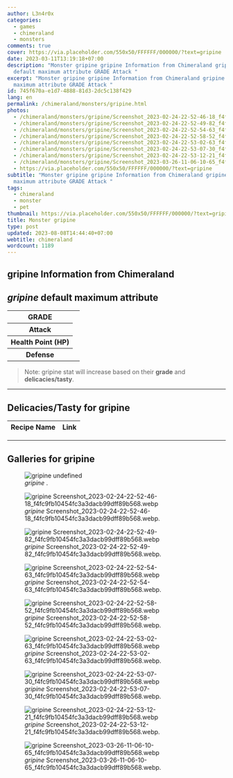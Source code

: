 ```yaml
---
author: L3n4r0x
categories:
  - games
  - chimeraland
  - monsters
comments: true
cover: https://via.placeholder.com/550x50/FFFFFF/000000/?text=gripine
date: 2023-03-11T13:19:18+07:00
description: "Monster gripine gripine Information from Chimeraland gripine
  default maximum attribute GRADE Attack "
excerpt: "Monster gripine gripine Information from Chimeraland gripine default
  maximum attribute GRADE Attack "
id: 745f670a-e1d7-4888-81d3-2dc5c138f429
lang: en
permalink: /chimeraland/monsters/gripine.html
photos:
  - /chimeraland/monsters/gripine/Screenshot_2023-02-24-22-52-46-18_f4fc9fb10454fc3a3dacb99dff89b568.webp
  - /chimeraland/monsters/gripine/Screenshot_2023-02-24-22-52-49-82_f4fc9fb10454fc3a3dacb99dff89b568.webp
  - /chimeraland/monsters/gripine/Screenshot_2023-02-24-22-52-54-63_f4fc9fb10454fc3a3dacb99dff89b568.webp
  - /chimeraland/monsters/gripine/Screenshot_2023-02-24-22-52-58-52_f4fc9fb10454fc3a3dacb99dff89b568.webp
  - /chimeraland/monsters/gripine/Screenshot_2023-02-24-22-53-02-63_f4fc9fb10454fc3a3dacb99dff89b568.webp
  - /chimeraland/monsters/gripine/Screenshot_2023-02-24-22-53-07-30_f4fc9fb10454fc3a3dacb99dff89b568.webp
  - /chimeraland/monsters/gripine/Screenshot_2023-02-24-22-53-12-21_f4fc9fb10454fc3a3dacb99dff89b568.webp
  - /chimeraland/monsters/gripine/Screenshot_2023-03-26-11-06-10-65_f4fc9fb10454fc3a3dacb99dff89b568.webp
  - https://via.placeholder.com/550x50/FFFFFF/000000/?text=gripine
subtitle: "Monster gripine gripine Information from Chimeraland gripine default
  maximum attribute GRADE Attack "
tags:
  - chimeraland
  - monster
  - pet
thumbnail: https://via.placeholder.com/550x50/FFFFFF/000000/?text=gripine
title: Monster gripine
type: post
updated: 2023-08-08T14:44:40+07:00
webtitle: chimeraland
wordcount: 1189
---
```


<link
  rel="stylesheet"
  href="https://rawcdn.githack.com/dimaslanjaka/Web-Manajemen/870a349/css/bootstrap-5-3-0-alpha3-wrapper.css"
/>
<section id="bootstrap-wrapper">
  <div data-bs-theme="dark">
    <h2>gripine Information from Chimeraland</h2>
    <h2 id="attribute"><i>gripine</i> default maximum attribute</h2>
    <div class="row">
      <div class="col mb-2">
        <div class="card">
          <div class="card-body">
            <table>
              <tr>
                <th>GRADE</th>
                <td><br /></td>
              </tr>
              <tr>
                <th>Attack</th>
                <td></td>
              </tr>
              <tr>
                <th>Health Point (HP)</th>
                <td></td>
              </tr>
              <tr>
                <th>Defense</th>
                <td></td>
              </tr>
            </table>
          </div>
        </div>
      </div>
    </div>
    <blockquote class="bd-callout bd-callout-warning">
      Note: gripine stat will increase based on their <b>grade</b> and
      <b>delicacies/tasty</b>.
    </blockquote>
    <hr />
    <h2 id="delicacies">Delicacies/Tasty for gripine</h2>
    <div class="card">
      <div class="card-body">
        <div class="table-responsive">
          <table class="table table-striped">
            <thead>
              <tr>
                <th>Recipe Name</th>
                <th>Link</th>
              </tr>
            </thead>
            <tbody></tbody>
          </table>
        </div>
      </div>
    </div>
    <hr />
    <div id="gallery">
      <h2>Galleries for gripine</h2>
      <div class="row">
        <div class="col-lg-6 col-12">
          <figure>
            <img
              src="https://www.webmanajemen.com/undefined"
              alt="gripine undefined"
            />
            <figcaption style="word-wrap: break-word">
              <i>gripine</i> .
            </figcaption>
          </figure>
        </div>
        <div class="col-lg-6 col-12">
          <figure>
            <img
              src="https://www.webmanajemen.com/chimeraland/monsters/gripine/Screenshot_2023-02-24-22-52-46-18_f4fc9fb10454fc3a3dacb99dff89b568.webp"
              alt="gripine Screenshot_2023-02-24-22-52-46-18_f4fc9fb10454fc3a3dacb99dff89b568.webp"
            />
            <figcaption style="word-wrap: break-word">
              <i>gripine</i>
              Screenshot_2023-02-24-22-52-46-18_f4fc9fb10454fc3a3dacb99dff89b568.webp.
            </figcaption>
          </figure>
        </div>
        <div class="col-lg-6 col-12">
          <figure>
            <img
              src="https://www.webmanajemen.com/chimeraland/monsters/gripine/Screenshot_2023-02-24-22-52-49-82_f4fc9fb10454fc3a3dacb99dff89b568.webp"
              alt="gripine Screenshot_2023-02-24-22-52-49-82_f4fc9fb10454fc3a3dacb99dff89b568.webp"
            />
            <figcaption style="word-wrap: break-word">
              <i>gripine</i>
              Screenshot_2023-02-24-22-52-49-82_f4fc9fb10454fc3a3dacb99dff89b568.webp.
            </figcaption>
          </figure>
        </div>
        <div class="col-lg-6 col-12">
          <figure>
            <img
              src="https://www.webmanajemen.com/chimeraland/monsters/gripine/Screenshot_2023-02-24-22-52-54-63_f4fc9fb10454fc3a3dacb99dff89b568.webp"
              alt="gripine Screenshot_2023-02-24-22-52-54-63_f4fc9fb10454fc3a3dacb99dff89b568.webp"
            />
            <figcaption style="word-wrap: break-word">
              <i>gripine</i>
              Screenshot_2023-02-24-22-52-54-63_f4fc9fb10454fc3a3dacb99dff89b568.webp.
            </figcaption>
          </figure>
        </div>
        <div class="col-lg-6 col-12">
          <figure>
            <img
              src="https://www.webmanajemen.com/chimeraland/monsters/gripine/Screenshot_2023-02-24-22-52-58-52_f4fc9fb10454fc3a3dacb99dff89b568.webp"
              alt="gripine Screenshot_2023-02-24-22-52-58-52_f4fc9fb10454fc3a3dacb99dff89b568.webp"
            />
            <figcaption style="word-wrap: break-word">
              <i>gripine</i>
              Screenshot_2023-02-24-22-52-58-52_f4fc9fb10454fc3a3dacb99dff89b568.webp.
            </figcaption>
          </figure>
        </div>
        <div class="col-lg-6 col-12">
          <figure>
            <img
              src="https://www.webmanajemen.com/chimeraland/monsters/gripine/Screenshot_2023-02-24-22-53-02-63_f4fc9fb10454fc3a3dacb99dff89b568.webp"
              alt="gripine Screenshot_2023-02-24-22-53-02-63_f4fc9fb10454fc3a3dacb99dff89b568.webp"
            />
            <figcaption style="word-wrap: break-word">
              <i>gripine</i>
              Screenshot_2023-02-24-22-53-02-63_f4fc9fb10454fc3a3dacb99dff89b568.webp.
            </figcaption>
          </figure>
        </div>
        <div class="col-lg-6 col-12">
          <figure>
            <img
              src="https://www.webmanajemen.com/chimeraland/monsters/gripine/Screenshot_2023-02-24-22-53-07-30_f4fc9fb10454fc3a3dacb99dff89b568.webp"
              alt="gripine Screenshot_2023-02-24-22-53-07-30_f4fc9fb10454fc3a3dacb99dff89b568.webp"
            />
            <figcaption style="word-wrap: break-word">
              <i>gripine</i>
              Screenshot_2023-02-24-22-53-07-30_f4fc9fb10454fc3a3dacb99dff89b568.webp.
            </figcaption>
          </figure>
        </div>
        <div class="col-lg-6 col-12">
          <figure>
            <img
              src="https://www.webmanajemen.com/chimeraland/monsters/gripine/Screenshot_2023-02-24-22-53-12-21_f4fc9fb10454fc3a3dacb99dff89b568.webp"
              alt="gripine Screenshot_2023-02-24-22-53-12-21_f4fc9fb10454fc3a3dacb99dff89b568.webp"
            />
            <figcaption style="word-wrap: break-word">
              <i>gripine</i>
              Screenshot_2023-02-24-22-53-12-21_f4fc9fb10454fc3a3dacb99dff89b568.webp.
            </figcaption>
          </figure>
        </div>
        <div class="col-lg-6 col-12">
          <figure>
            <img
              src="https://www.webmanajemen.com/chimeraland/monsters/gripine/Screenshot_2023-03-26-11-06-10-65_f4fc9fb10454fc3a3dacb99dff89b568.webp"
              alt="gripine Screenshot_2023-03-26-11-06-10-65_f4fc9fb10454fc3a3dacb99dff89b568.webp"
            />
            <figcaption style="word-wrap: break-word">
              <i>gripine</i>
              Screenshot_2023-03-26-11-06-10-65_f4fc9fb10454fc3a3dacb99dff89b568.webp.
            </figcaption>
          </figure>
        </div>
      </div>
    </div>
  </div>
</section>